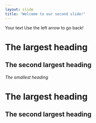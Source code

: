 ```yaml
---
layout: slide
title: "Welcome to our second slide!"
---
```

Your text
Use the left arrow to go back!
# The largest heading
## The second largest heading
###### The smallest heading
# The largest heading
## The second largest heading
